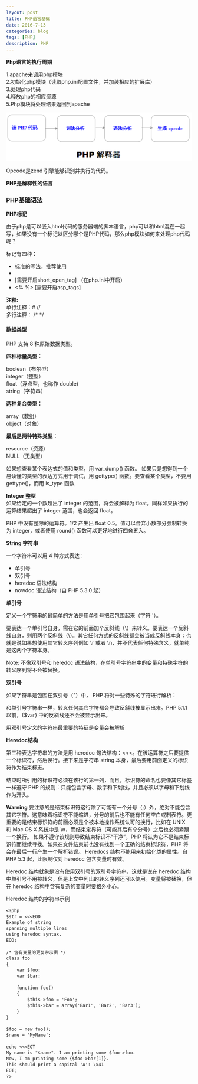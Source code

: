 ```yaml
---
layout: post
title: PHP语言基础
date: 2016-7-13
categories: blog
tags: [PHP]
description: PHP
---
```



**Php语言的执行周期**

1.apache来调用php模块         
2.初始化php模块（读取php.ini配置文件，并加装相应的扩展库）      
3.处理php代码        
4.释放php的相应资源             
5.Php模块将处理结果返回到apache             

![](https://raw.githubusercontent.com/whuhan2013/ImageRepertory/master/php/p2.png)

Opcode是zend 引擎能够识别并执行的代码。

**PHP是解释性的语言**         

### PHP基础语法

**PHP标记**  

由于php是可以嵌入html代码的服务器端的脚本语言，php可以和html混在一起写，如果没有一个标记以区分哪个是PHP代码，那么php模块如何来处理php代码呢？

标记有四种：          

- <?php  ?> 标准的写法，推荐使用
- <script language='php'> </script>    
- <? ?>  [需要开启short_open_tag] （在php.ini中开启）
- <% %>  [需要开启asp_tags]


**注释:**           
单行注释：#   //             
多行注释： /*  */              


#### 数据类型   

PHP 支持 8 种原始数据类型。

**四种标量类型：**

boolean（布尔型）      
integer（整型）          
float（浮点型，也称作 double)              
string（字符串）          

**两种复合类型：**

array（数组）            
object（对象）       

**最后是两种特殊类型：**

resource（资源）         
NULL（无类型）


如果想查看某个表达式的值和类型，用 var_dump() 函数。
如果只是想得到一个易读懂的类型的表达方式用于调试，用 gettype() 函数。要查看某个类型，不要用 gettype()，而用 is_type 函数


**Integer 整型**                
如果给定的一个数超出了 integer 的范围，将会被解释为 float。同样如果执行的运算结果超出了 integer 范围，也会返回 float。

PHP 中没有整除的运算符。1/2 产生出 float 0.5。值可以舍弃小数部分强制转换为 integer，或者使用 round() 函数可以更好地进行四舍五入。


**String 字符串**           

一个字符串可以用 4 种方式表达：

- 单引号
- 双引号
- heredoc 语法结构
- nowdoc 语法结构（自 PHP 5.3.0 起）

**单引号**

定义一个字符串的最简单的方法是用单引号把它包围起来（字符 '）。

要表达一个单引号自身，需在它的前面加个反斜线（\）来转义。要表达一个反斜线自身，则用两个反斜线（\\）。其它任何方式的反斜线都会被当成反斜线本身：也就是说如果想使用其它转义序列例如 \r 或者 \n，并不代表任何特殊含义，就单纯是这两个字符本身。

Note: 不像双引号和 heredoc 语法结构，在单引号字符串中的变量和特殊字符的转义序列将不会被替换。


**双引号**

如果字符串是包围在双引号（"）中， PHP 将对一些特殊的字符进行解析：

和单引号字符串一样，转义任何其它字符都会导致反斜线被显示出来。PHP 5.1.1 以前，\{$var} 中的反斜线还不会被显示出来。

用双引号定义的字符串最重要的特征是变量会被解析

**Heredoc结构**

第三种表达字符串的方法是用 heredoc 句法结构：<<<。在该运算符之后要提供一个标识符，然后换行。接下来是字符串 string 本身，最后要用前面定义的标识符作为结束标志。

结束时所引用的标识符必须在该行的第一列，而且，标识符的命名也要像其它标签一样遵守 PHP 的规则：只能包含字母、数字和下划线，并且必须以字母和下划线作为开头。

**Warning**
要注意的是结束标识符这行除了可能有一个分号（;）外，绝对不能包含其它字符。这意味着标识符不能缩进，分号的前后也不能有任何空白或制表符。更重要的是结束标识符的前面必须是个被本地操作系统认可的换行，比如在 UNIX 和 Mac OS X 系统中是 \n，而结束定界符（可能其后有个分号）之后也必须紧跟一个换行。
如果不遵守该规则导致结束标识不“干净”，PHP 将认为它不是结束标识符而继续寻找。如果在文件结束前也没有找到一个正确的结束标识符，PHP 将会在最后一行产生一个解析错误。
Heredocs 结构不能用来初始化类的属性。自 PHP 5.3 起，此限制仅对 heredoc 包含变量时有效。

Heredoc 结构就象是没有使用双引号的双引号字符串，这就是说在 heredoc 结构中单引号不用被转义，但是上文中列出的转义序列还可以使用。变量将被替换，但在 heredoc 结构中含有复杂的变量时要格外小心。

Heredoc 结构的字符串示例

```
<?php
$str = <<<EOD
Example of string
spanning multiple lines
using heredoc syntax.
EOD;

/* 含有变量的更复杂示例 */
class foo
{
    var $foo;
    var $bar;

    function foo()
    {
        $this->foo = 'Foo';
        $this->bar = array('Bar1', 'Bar2', 'Bar3');
    }
}

$foo = new foo();
$name = 'MyName';

echo <<<EOT
My name is "$name". I am printing some $foo->foo.
Now, I am printing some {$foo->bar[1]}.
This should print a capital 'A': \x41
EOT;
?>
```



